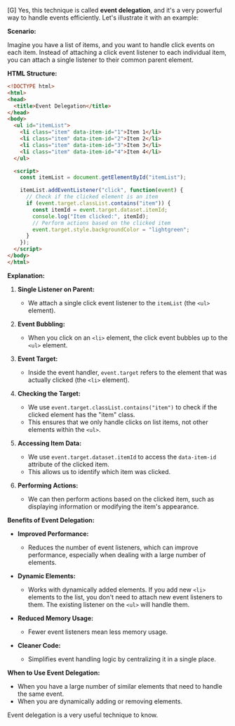 [G] Yes, this technique is called **event delegation**, and it's a very powerful way to handle events efficiently. Let's illustrate it with an example:

**Scenario:**

Imagine you have a list of items, and you want to handle click events on each item. Instead of attaching a click event listener to each individual item, you can attach a single listener to their common parent element.

**HTML Structure:**

```html
<!DOCTYPE html>
<html>
<head>
  <title>Event Delegation</title>
</head>
<body>
  <ul id="itemList">
    <li class="item" data-item-id="1">Item 1</li>
    <li class="item" data-item-id="2">Item 2</li>
    <li class="item" data-item-id="3">Item 3</li>
    <li class="item" data-item-id="4">Item 4</li>
  </ul>

  <script>
    const itemList = document.getElementById("itemList");

    itemList.addEventListener("click", function(event) {
      // Check if the clicked element is an item
      if (event.target.classList.contains("item")) {
        const itemId = event.target.dataset.itemId;
        console.log("Item clicked:", itemId);
        // Perform actions based on the clicked item
        event.target.style.backgroundColor = "lightgreen";
      }
    });
  </script>
</body>
</html>
```

**Explanation:**

1.  **Single Listener on Parent:**
    * We attach a single click event listener to the `itemList` (the `<ul>` element).

2.  **Event Bubbling:**
    * When you click on an `<li>` element, the click event bubbles up to the `<ul>` element.

3.  **Event Target:**
    * Inside the event handler, `event.target` refers to the element that was actually clicked (the `<li>` element).

4.  **Checking the Target:**
    * We use `event.target.classList.contains("item")` to check if the clicked element has the "item" class.
    * This ensures that we only handle clicks on list items, not other elements within the `<ul>`.

5.  **Accessing Item Data:**
    * We use `event.target.dataset.itemId` to access the `data-item-id` attribute of the clicked item.
    * This allows us to identify which item was clicked.

6.  **Performing Actions:**
    * We can then perform actions based on the clicked item, such as displaying information or modifying the item's appearance.

**Benefits of Event Delegation:**

* **Improved Performance:**
    * Reduces the number of event listeners, which can improve performance, especially when dealing with a large number of elements.

* **Dynamic Elements:**
    * Works with dynamically added elements. If you add new `<li>` elements to the list, you don't need to attach new event listeners to them. The existing listener on the `<ul>` will handle them.

* **Reduced Memory Usage:**
    * Fewer event listeners mean less memory usage.

* **Cleaner Code:**
    * Simplifies event handling logic by centralizing it in a single place.

**When to Use Event Delegation:**

* When you have a large number of similar elements that need to handle the same event.
* When you are dynamically adding or removing elements.

Event delegation is a very useful technique to know.
